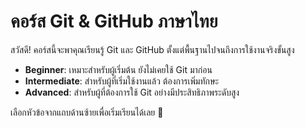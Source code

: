 # คอร์ส Git & GitHub ภาษาไทย

สวัสดี! คอร์สนี้จะพาคุณเรียนรู้ Git และ GitHub ตั้งแต่พื้นฐานไปจนถึงการใช้งานจริงขั้นสูง

- **Beginner**: เหมาะสำหรับผู้เริ่มต้น ยังไม่เคยใช้ Git มาก่อน
- **Intermediate**: สำหรับผู้ที่เริ่มใช้งานแล้ว ต้องการเพิ่มทักษะ
- **Advanced**: สำหรับผู้ที่ต้องการใช้ Git อย่างมีประสิทธิภาพระดับสูง

เลือกหัวข้อจากแถบด้านซ้ายเพื่อเริ่มเรียนได้เลย 🚀
